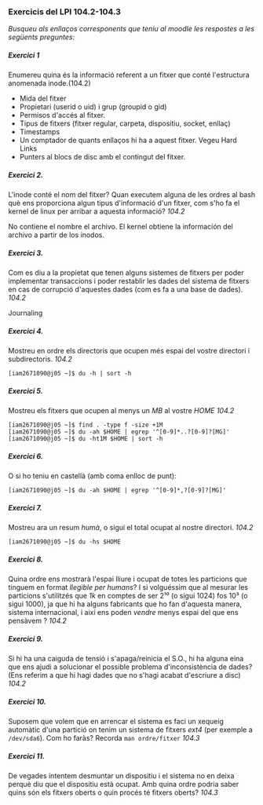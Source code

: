
### Exercicis del LPI 104.2-104.3

*Busqueu als enllaços corresponents que teniu al moodle les respostes a les següents preguntes:*

##### Exercici 1

Enumereu quina és la informació referent a un fitxer que conté l'estructura anomenada inode.(104.2)

- Mida del fitxer
- Propietari (userid o uid) i grup (groupid o gid)
- Permisos d'accés al fitxer.
- Tipus de fitxers (fitxer regular, carpeta, dispositiu, socket, enllaç)
- Timestamps
- Un comptador de quants enllaços hi ha a aquest fitxer. Vegeu Hard Links
- Punters al blocs de disc amb el contingut del fitxer.

##### Exercici 2.

L'inode conté el nom del fitxer? Quan executem alguna de les ordres al bash
què ens proporciona algun tipus d'informació d'un fitxer, com s'ho fa el kernel
de linux per arribar a aquesta informació? *104.2*

No contiene el nombre el archivo.
El kernel obtiene la información del archivo a partir de los inodos.

##### Exercici 3.

Com es diu a la propietat que tenen alguns sistemes de fitxers per poder implementar transaccions i poder restablir les dades del sistema de fitxers en cas de corrupció d'aquestes dades (com es fa a una base de dades). *104.2*

Journaling

##### Exercici 4.
   
Mostreu en ordre els directoris que ocupen més espai del vostre directori i subdirectoris. *104.2*

```
[iam2671090@j05 ~]$ du -h | sort -h
```

##### Exercici 5. 

Mostreu els fitxers que ocupen al menys un *MB* al vostre *HOME* *104.2*
```
[iam2671090@j05 ~]$ find . -type f -size +1M
[iam2671090@j05 ~]$ du -ah $HOME | egrep '^[0-9]*..?[0-9]?[MG]'
[iam2671090@j05 ~]$ du -ht1M $HOME | sort -h
```

##### Exercici 6. 

O si ho teniu en castellà (amb coma enlloc de punt):

```
[iam2671090@j05 ~]$ du -ah $HOME | egrep '^[0-9]*,?[0-9]?[MG]'
```

##### Exercici 7. 
	
Mostreu ara un resum *humà*, o sigui el total ocupat al nostre directori. *104.2*

```
[iam2671090@j05 ~]$ du -hs $HOME
```

##### Exercici 8. 

Quina ordre ens mostrarà l'espai lliure i ocupat de totes les particions que
tinguem en format *llegible per humans*? I si volguéssim que al mesurar les
particions s'utilitzés que *1k* en comptes de ser 2¹⁰ (o sigui 1024) fos 10³ (o
sigui 1000), ja que hi ha alguns fabricants que ho fan d'aquesta manera,
sistema internacional, i així ens poden *vendre* menys espai del que ens
pensàvem ? *104.2*

##### Exercici 9. 

Si hi ha una caiguda de tensió i s'apaga/reinicia el S.O., hi ha alguna eina
que ens ajudi a solucionar el possible problema d'inconsistència de dades? (Ens
referim a que hi hagi dades que no s'hagi acabat d'escriure a disc)  *104.2*

##### Exercici 10. 
	
Suposem que volem que en arrencar el sistema es faci un xequeig automàtic
d'una partició on tenim un sistema de fitxers *ext4* (per exemple a `/dev/sda6`).
Com ho faràs? Recorda `man ordre/fitxer` *104.3*

##### Exercici 11. 

De vegades intentem desmuntar un dispositiu i el sistema no en deixa perquè diu
que el dispositiu està ocupat. Amb quina ordre podria saber quins són els
fitxers oberts o quin procés té fitxers oberts? *104.3* 


